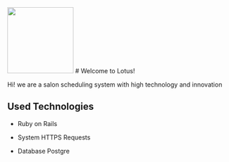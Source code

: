 
<img src="https://lh3.googleusercontent.com/xANP1kekLbmtGI4UDAFOwNoiiw4LpgP55M8oUiZ-IXrKDBNEjSLsPGp2MoIUOf5iAESkEvEE3g6a1_8mUEQ=s291-no" height="150px" style="text-aling:center"/>
# Welcome to Lotus!

Hi! we are a salon scheduling system with high technology and innovation

## Used Technologies
 
* Ruby on Rails 
 
* System HTTPS Requests 
 
* Database Postgre 

